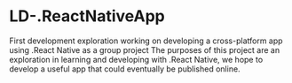 # LD-.ReactNativeApp
First development exploration working on developing a cross-platform app using .React Native as a group project
The purposes of this project are an exploration in learning and developing with .React Native, we hope to develop a useful app that could eventually be published online. 
